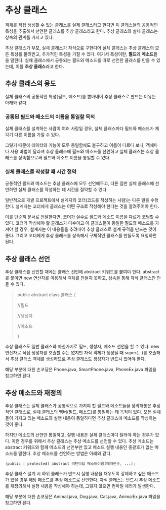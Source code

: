 # 추상 클래스
객체를 직접 생성할 수 있는 클래스를 실제 클래스라고 한다면 이 클래스들의 공통적인 특성을 추출해서 선언한 클래스를 추상 클래스라고 한다. 추상 클래스와 실체 클래스는 상속의 관계를 가지고 있다.

추상 클래스가 부모, 실체 클래스가 자식으로 구현디어 실체 클래스는 추상 클래스의 모든 특성를 물려받고, 추가적인 특성을 가질 수 있다. 여기서 특성이란, **필드**와 **메소드**들을 말한다. 실체 클래스에서 공통되는 필드와 메소드를 따로 선언한 클래스를 만들 수 있는데, 이를 **추상 클래스**라고 한다.

## 추상 클래스의 용도
실체 클래스의 공통적인 특성(필드, 메소드)를 뽑아내어 추상 클래스로 만드는 이유는 아래와 같다.
### 공통된 필드와 메소드의 이름을 통일할 목적
실체 클래스를 설계하는 사람이 여러 사람일 경우, 실체 클래스마다 필드와 메소드가 제각기 다른 이름을 가질 수 있다.

그렇기 때문에 데이터와 기능이 모두 동일함에도 불구하고 이름이 다르다 보니, 객체마다 사용 바법이 달라져 추상 클래스에 필드와 메소드를 선언하고 실체 클래스는 추상 클래스를 상속함으로써 필드와 메소드 이름을 통일할 수 있다.
### 실체 클래스를 작성할 때 시간 절약
공통적인 필드와 메소드는 추상 클래스에 모두 선언해두고, 다른 점만 실체 클래스에 선언하면 실체 클래스를 작성하는 데 시간을 절약할 수 있다.

일반적으로 개발 프로젝트에서 설계자와 코더(코드를 작성하는 사람)는 다른 일을 수행한다. 설계자는 코더에게 클래스는 어떤 구조로 작성해야 한다는 것을 알려주어야 한다.

이를 단순히 문서로 전달한다면, 코더가 실수로 필드와 메소드 이름을 다르게 코딩할 수 있다. 코더가 작성해야 할 클래스가 다수이고 이 클래스들이 동일한 필드와 메소드를 가져야 할 경우, 설계자는 이 내용들을 추려내어 추상 클래스로 설계 규격을 만드는 것이 좋다. 그리고 코더에게 추상 클래스를 상속해서 구체적인 클래스를 만들도록 요청하면 된다.
## 추상 클래스 선언
추상 클래스를 선언할 때에는 클래스 선언에 abstract 키워드를 붙여야 한다. abstract를 붙이면 new 연산자를 이용해서 객체를 만들지 못하고, 상속을 통해 자식 클래스만 만들 수 있다.

> public abstract class 클래스 {
>
> //필드
>
> //생성자
>
> //메소드
>
> }

추상 클래스도 일반 클래스와 마찬가지로 필드, 생성자, 메소드 선언을 할 수 있다. new 연산자로 직접 생성자를 호출할 수는 없지만 자식 객체가 생성될 때 super(...)를 호출해서 추상 클래스 객체를 생성하므로 추상 클래스도 생성자가 반드시 있어야 한다.

해당 부분에 대한 손코딩은 Phone.java, SmartPhone.java, PhoneEx.java 파일을 참고하면 된다.

## 추상 메소드와 재정의
추상 클래스는 실체 클래스가 공통적으로 가져야 할 필드와 메소드들을 정의해놓은 추상적인 클래스로, 실체 클래스의 멤버(필드, 메소드)를 통일하는 데 목적이 있다. 모든 실체들이 가지고 있는 메소드의 실행 내용이 동일하다면 추상 클래스에 메소드를 작성하는 것이 좋다.

하지만 메소드의 선언만 통일하고, 실행 내용은 실체 클래스마다 달라야 하는 경우가 있다. 이런 경우를 위해서 추상 클래스는 추상 메소드를 선언할 수 있다. 추상 메소드는 abstract 키워드와 함께 메소드의 선언부만 있고 메소드 실행 내용인 중괄호가 없는 메소드를 말한다. 추상 메소드를 선언하는 방법은 아래와 같다.

``[public | protected] abstract 리턴타입 메소드이름(매개변수, ...);``

추상 클래스 설계 시 하위 클래스가 반드시 실행 내용을 채우도록 강제하고 싶은 메소드가 있을 경우 해당 메소드를 추상 메소드로 선언한다. 자식 클래스는 반드시 추상 메소드를 재정의해서 실행 내용을 작성해야 하는데, 그렇지 않으면 컴파일 에러가 발생한다.

해당 부분에 대한 손코딩은 Animal.java, Dog.java, Cat.java, AnimalEx.java 파일을 참고하면 된다.
